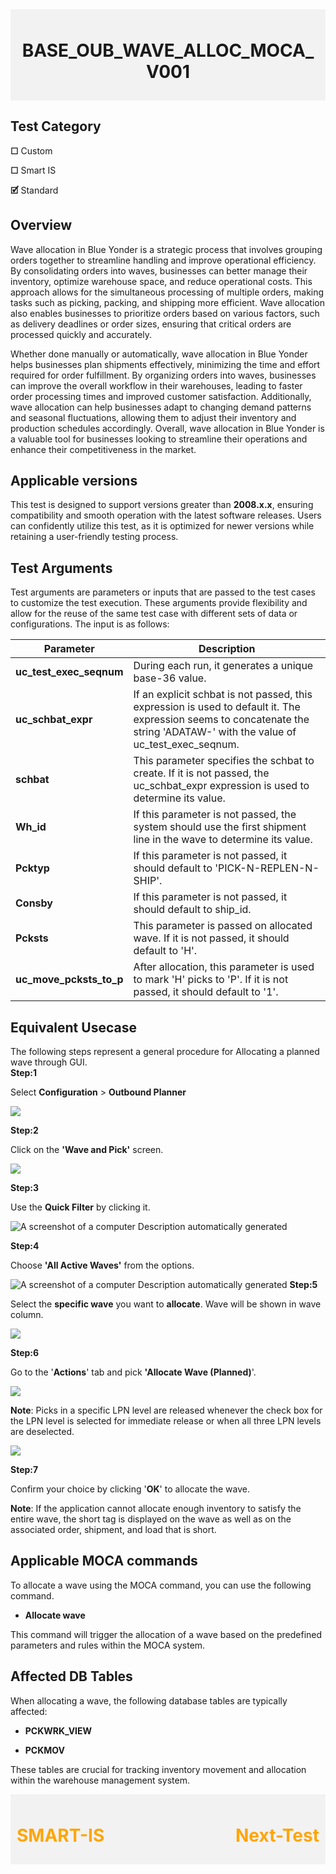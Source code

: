 <!-- Header -->
<div style="background-color: #f2f2f2; padding: 10px; text-align: center;">
    <h1>BASE_OUB_WAVE_ALLOC_MOCA_V001</h1>
</div>


## **Test Category**
**☐** Custom

**☐** Smart IS

**🗹** Standard

## **Overview**
Wave allocation in Blue Yonder is a strategic process that involves
grouping orders together to streamline handling and improve operational
efficiency. By consolidating orders into waves, businesses can better
manage their inventory, optimize warehouse space, and reduce operational
costs. This approach allows for the simultaneous processing of multiple
orders, making tasks such as picking, packing, and shipping more
efficient. Wave allocation also enables businesses to prioritize orders
based on various factors, such as delivery deadlines or order sizes,
ensuring that critical orders are processed quickly and accurately.

Whether done manually or automatically, wave allocation in Blue Yonder
helps businesses plan shipments effectively, minimizing the time and
effort required for order fulfillment. By organizing orders into waves,
businesses can improve the overall workflow in their warehouses, leading
to faster order processing times and improved customer satisfaction.
Additionally, wave allocation can help businesses adapt to changing
demand patterns and seasonal fluctuations, allowing them to adjust their
inventory and production schedules accordingly. Overall, wave allocation
in Blue Yonder is a valuable tool for businesses looking to streamline
their operations and enhance their competitiveness in the market.

## **Applicable versions**

This test is designed to support versions greater than **2008.x.x**,
ensuring compatibility and smooth operation with the latest software
releases. Users can confidently utilize this test, as it is optimized
for newer versions while retaining a user-friendly testing process.

## **Test Arguments**

Test arguments are parameters or inputs that are passed to the test
cases to customize the test execution. These arguments provide
flexibility and allow for the reuse of the same test case with different
sets of data or configurations. The input is as follows:

  | Parameter              | Description                                                                                           |
| ---------------------- | ----------------------------------------------------------------------------------------------------- |
| **uc_test_exec_seqnum** | During each run, it generates a unique base-36 value.                                                 |
| **uc_schbat_expr**     | If an explicit schbat is not passed, this expression is used to default it. The expression seems to concatenate the string 'ADATAW-' with the value of uc_test_exec_seqnum. |
| **schbat**             | This parameter specifies the schbat to create. If it is not passed, the uc_schbat_expr expression is used to determine its value. |
| **Wh_id**              | If this parameter is not passed, the system should use the first shipment line in the wave to determine its value. |
| **Pcktyp**             | If this parameter is not passed, it should default to 'PICK-N-REPLEN-N-SHIP'.                         |
| **Consby**             | If this parameter is not passed, it should default to ship_id.                                        |
| **Pcksts**             | This parameter is passed on allocated wave. If it is not passed, it should default to 'H'.            |
| **uc_move_pcksts_to_p**| After allocation, this parameter is used to mark 'H' picks to 'P'. If it is not passed, it should default to '1'. |

 

## **Equivalent Usecase**

The following steps represent a general procedure for Allocating a
planned wave through GUI.\
**Step:1**

Select **Configuration** \> **Outbound Planner**

![](mediaa/media/image1.png)

**Step:2**

Click on the **\'Wave and Pick\'** screen.

![](mediaa/media/image2.png)

**Step:3**

Use the **Quick Filter** by clicking it.

![A screenshot of a computer Description automatically
generated](mediaa/media/image3.png)

**Step:4**

Choose **\'All Active Waves\'** from the options.

![A screenshot of a computer Description automatically
generated](mediaa/media/image4.png)
**Step:5**

Select the **specific wave** you want to **allocate**. Wave will be
shown in wave column.

![](mediaa/media/image5.png)

**Step:6**

Go to the \'**Actions**\' tab and pick **\'Allocate Wave (Planned)**\'.

![](mediaa/media/image6.png)

**Note**: Picks in a specific LPN level are released whenever the check
box for the LPN level is selected for immediate release or when all
three LPN levels are deselected.

![](mediaa/media/image7.png)

**Step:7**

Confirm your choice by clicking \'**OK**\' to allocate the wave.

**Note**: If the application cannot allocate enough inventory to satisfy
the entire wave, the short tag is displayed on the wave as well as on
the associated order, shipment, and load that is short.

## **Applicable MOCA commands**

To allocate a wave using the MOCA command, you can use the following
command.

-   **Allocate wave**

This command will trigger the allocation of a wave based on the
predefined parameters and rules within the MOCA system.

## **Affected DB Tables**
When allocating a wave, the following database tables are typically
affected:

-   **PCKWRK_VIEW**

-   **PCKMOV**

These tables are crucial for tracking inventory movement and allocation
within the warehouse management system.




<!-- Footer -->
<div style="background-color: #f2f2f2; padding: 10px; display: flex; justify-content: space-between;">
 <a href="https://www.smart-is.pk" style="text-decoration: none;"><h1 style="color: orange;">SMART-IS</h1></a>
 <a href="../plan_wave/output.md" style="text-decoration: none;"><h1 style="color: orange;">Next-Test</h1></a>
</div>

